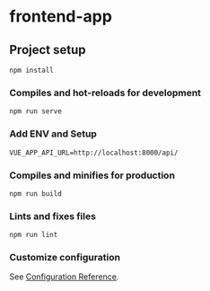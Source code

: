 # frontend-app

## Project setup
```
npm install
```

### Compiles and hot-reloads for development
```
npm run serve
```

### Add ENV and Setup
```
VUE_APP_API_URL=http://localhost:8000/api/
```

### Compiles and minifies for production
```
npm run build
```

### Lints and fixes files
```
npm run lint
```

### Customize configuration
See [Configuration Reference](https://cli.vuejs.org/config/).
